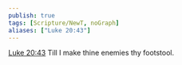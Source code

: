 ```yaml
---
publish: true
tags: [Scripture/NewT, noGraph]
aliases: ["Luke 20:43"]
---
```

[Luke 20:43](https://churchofjesuschrist.org/study/scriptures/nt/luke/20?lang=eng&id=p43#p43) Till I make thine enemies thy footstool.
